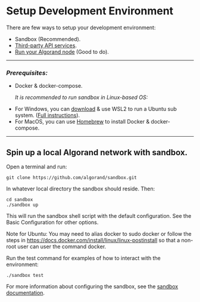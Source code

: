 # Setup Development Environment

There are few ways to setup your development environment:

- Sandbox (Recommended).
- [Third-party API services](https://developer.algorand.org/docs/get-started/devenv/#2-third-party-api-services).
- [Run your Algorand node](https://developer.algorand.org/docs/get-started/devenv/#3-run-your-algorand-node) (Good to do).

---

### _Prerequisites:_

- Docker & docker-compose.

  _It is recommended to run sandbox in Linux-based OS:_

* For Windows, you can [download](https://docs.microsoft.com/en-us/windows/wsl/install) & use WSL2 to run a Ubuntu sub system. ([Full instructions](https://github.com/algorand/sandbox#windows)).
* For MacOS, you can use [Homebrew](https://brew.sh/) to install Docker & docker-compose.

---

## Spin up a local Algorand network with sandbox.

Open a terminal and run:

```
git clone https://github.com/algorand/sandbox.git
```

In whatever local directory the sandbox should reside. Then:

```
cd sandbox
./sandbox up
```

This will run the sandbox shell script with the default configuration. See the Basic Configuration for other options.

Note for Ubuntu: You may need to alias docker to sudo docker or follow the steps in https://docs.docker.com/install/linux/linux-postinstall so that a non-root user can user the command docker.

Run the test command for examples of how to interact with the environment:

```
./sandbox test
```

For more information about configuring the sandbox, see the [sandbox documentation](https://github.com/algorand/sandbox#basic-configuration).
